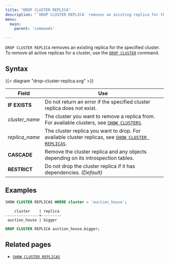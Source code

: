 ```yaml
---
title: "DROP CLUSTER REPLICA"
description: "`DROP CLUSTER REPLICA` removes an existing replica for the specified cluster."
menu:
  main:
    parent: 'commands'

---
```


`DROP CLUSTER REPLICA` removes an existing replica for the specified cluster. To remove all active replicas for a cluster, use the [`DROP CLUSTER`](/sql/drop-cluster) command.

## Syntax

{{< diagram "drop-cluster-replica.svg" >}}

Field | Use
------|-----
**IF EXISTS** | Do not return an error if the specified cluster replica does not exist.
_cluster_name_ | The cluster you want to remove a replica from. For available clusters, see [`SHOW CLUSTERS`](../show-clusters).
_replica&lowbar;name_ | The cluster replica you want to drop. For available cluster replicas, see [`SHOW CLUSTER REPLICAS`](../show-cluster-replicas).
**CASCADE** | Remove the cluster replica and any objects depending on its introspection tables.
**RESTRICT** | Do not drop the cluster replica if it has dependencies. _(Default)_

## Examples

```sql
SHOW CLUSTER REPLICAS WHERE cluster = 'auction_house';
```

```nofmt
    cluster    | replica
---------------+---------
 auction_house | bigger
```

```sql
DROP CLUSTER REPLICA auction_house.bigger;
```

## Related pages

- [`SHOW CLUSTER REPLICAS`](../show-cluster-replicas)
